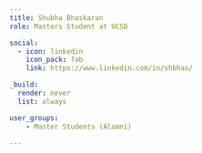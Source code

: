 ```yaml
---
title: Shubha Bhaskaran
role: Masters Student at UCSD

social:
  - icon: linkedin
    icon_pack: fab
    link: https://www.linkedin.com/in/shbhas/

_build:
  render: never
  list: always

user_groups:
    - Master Students (Alumni)

---
```

